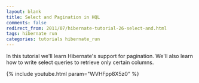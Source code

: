 ```yaml
---           
layout: blank
title: Select and Pagination in HQL
comments: false
redirect_from: 2011/07/hibernate-tutorial-26-select-and.html
tags: hibernate run
categories: tutorials hibernate_run
---
```


In this tutorial we'll learn Hibernate's support for pagination. We'll also learn how to write select queries to retrieve only certain columns.

{% include youtube.html param="WVHFpp8X5z0" %}